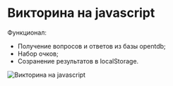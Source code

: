 Викторина на javascript
======================= 

Функционал: 
- Получение вопросов и ответов из базы opentdb;
- Набор очков;
- Созранение результатов в localStorage.

![Викторина на javascript](https://firebasestorage.googleapis.com/v0/b/frontend-upload-f3188.appspot.com/o/images%2FQuiz.gif?alt=media&token=b6ecf794-dd37-498f-a11b-95b2cc9e15e7 "Викторина на javascript")